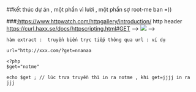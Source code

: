 
##kết thúc dự án , một phần vì lười , một phần sợ root-me ban =))

###;https://www.httpwatch.com/httpgallery/introduction/  http header
https://curl.haxx.se/docs/httpscripting.html#GET
--><!-- ---> <img src=xxx:x onerror=javascript:alert(1)> -->


```
hàm extract :  truyền biến trực tiếp thông qua url : ví dụ

url="http://xxx.com/?get=nnanaa

<?php
$get="notme"

echo $get ; // lúc trưa truyền thì in ra notme , khi get=jjjj in ra jjj
```


